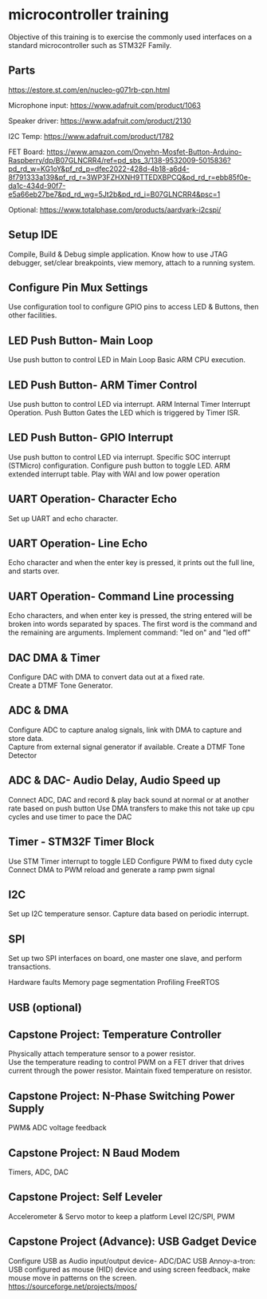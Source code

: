 # microcontroller training
Objective of this training is to exercise the commonly used interfaces on a standard microcontroller such as STM32F Family.

## Parts
https://estore.st.com/en/nucleo-g071rb-cpn.html  

Microphone input: https://www.adafruit.com/product/1063  

Speaker driver: https://www.adafruit.com/product/2130  

I2C Temp: https://www.adafruit.com/product/1782  

FET Board:
https://www.amazon.com/Onyehn-Mosfet-Button-Arduino-Raspberry/dp/B07GLNCRR4/ref=pd_sbs_3/138-9532009-5015836?pd_rd_w=KG1oY&pf_rd_p=dfec2022-428d-4b18-a6d4-8f791333a139&pf_rd_r=3WP3FZHXNH9TTEDXBPCQ&pd_rd_r=ebb85f0e-da1c-434d-90f7-e5a66eb27be7&pd_rd_wg=5Jt2b&pd_rd_i=B07GLNCRR4&psc=1  

Optional:
https://www.totalphase.com/products/aardvark-i2cspi/  

## Setup IDE
Compile, Build & Debug simple application.
Know how to use JTAG debugger, set/clear breakpoints, view memory, attach to a running system.

## Configure Pin Mux Settings
Use configuration tool to configure GPIO pins to access LED & Buttons, then other facilities.

## LED Push Button- Main Loop
Use push button to control LED in Main Loop
Basic ARM CPU execution.

## LED Push Button- ARM Timer Control
Use push button to control LED via interrupt.
ARM Internal Timer Interrupt Operation.
Push Button Gates the LED which is triggered by Timer ISR.

## LED Push Button- GPIO Interrupt
Use push button to control LED via interrupt.
Specific SOC interrupt (STMicro) configuration.  Configure push button to toggle LED.
ARM extended interrupt table.
Play with WAI and low power operation

## UART Operation- Character Echo
Set up UART and echo character.

## UART Operation- Line Echo
Echo character and when the enter key is pressed, it prints out the full line, and starts over.

## UART Operation- Command Line processing
Echo characters, and when enter key is pressed, the string entered will be broken into words separated by spaces.
The first word is the command and the remaining are arguments.
Implement command:  "led on" and "led off"

## DAC DMA & Timer
Configure DAC with DMA to convert data out at a fixed rate.  
Create a DTMF Tone Generator.

## ADC & DMA
Configure ADC to capture analog signals, link with DMA to capture and store data.  
Capture from external signal generator if available.
Create a DTMF Tone Detector

## ADC & DAC- Audio Delay, Audio Speed up 
Connect ADC, DAC and record & play back sound at normal or at another rate based on push button 
Use DMA transfers to make this not take up cpu cycles and use timer to pace the DAC

## Timer - STM32F Timer Block
Use STM Timer interrupt to toggle LED 
Configure PWM to fixed duty cycle
Connect DMA to PWM reload and generate a ramp pwm signal

## I2C
Set up I2C temperature sensor.  Capture data based on periodic interrupt.

## SPI
Set up two SPI interfaces on board, one master one slave, and perform transactions.


Hardware faults
Memory page segmentation
Profiling
FreeRTOS

## USB (optional)

## Capstone Project: Temperature Controller
Physically attach temperature sensor to a power resistor.   
Use the temperature reading to control PWM on a FET driver that drives current through the power resistor.  Maintain fixed temperature on resistor.

## Capstone Project: N-Phase Switching Power Supply
PWM& ADC voltage feedback

## Capstone Project: N Baud Modem
Timers, ADC, DAC

## Capstone Project: Self Leveler
Accelerometer & Servo motor to keep a platform Level
I2C/SPI, PWM

## Capstone Project (Advance): USB Gadget Device
Configure USB as Audio input/output device- ADC/DAC
USB Annoy-a-tron:  USB configured as mouse (HID)  device and using screen feedback, make mouse move in patterns on the screen.
https://sourceforge.net/projects/mpos/



